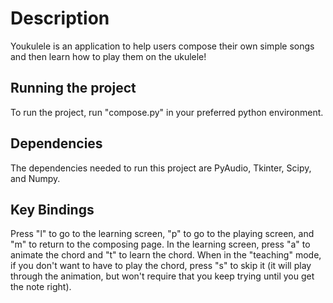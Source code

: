 
# Description

Youkulele is an application to help users compose their own simple songs and then learn how to play them on the ukulele!

## Running the project

To run the project, run "compose.py" in your preferred python environment.

## Dependencies

The dependencies needed to run this project are  PyAudio, Tkinter, Scipy, and Numpy.

## Key Bindings

Press "l" to go to the learning screen, "p" to go to the playing screen, and "m" to return to the composing page. In the learning screen, press "a" to animate the chord and "t" to learn the chord. When in the "teaching" mode, if you don't want to have to play the chord, press "s" to skip it (it will play through the animation, but won't require that you keep trying until you get the note right).

